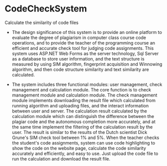 # CodeCheckSystem
Calculate the similarity of code files

* The design significance of this system is to provide an online platform to evaluate the degree of plagiarism in computer class course code 
operations, and to provide the teacher of the programming course an efficient and accurate check tool for judging code assignments. 
This system uses ASP.NET Web Forms as the server technology, Sql Server as a database to store user information, and the text structure 
is measured by using SIM algorithm, fingerprint acquisition and Winnowing algorithm, and then code structure similarity and text similarity
are calculated.

* The system includes three functional modules: user management, check management and calculation module. The core function 
is to check management module and calculation module. The check management module implements downloading the result file which calculated 
from running algorithm and uploading files, and the interact information between user and server. The calculation result calculated by 
the calculation module which can distinguish the difference between the plagiar code and the autonomous completion more accurately, 
and at the same time implement the filtering of the calculation result by the user. The result is similar to the results of the Dutch 
scientist Dick Grune's SIM check tool between 1% and 5%. When the teacher checks the student's code assignments, system can use code 
highlighting to show the code on the website page, calculate the code similarity accurately and efficiently, and easy to use. Just upload 
the code file to run the calculation and download the result file.
